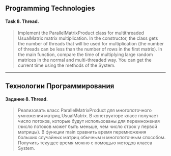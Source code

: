 ## Programming Technologies
#### Task 8. Thread.
>Implement the ParallelMatrixProduct class for multithreaded UsualMatrix matrix multiplication. In the constructor, the class gets the number of threads that will be used for multiplication (the number of threads can be less than the number of rows in the first matrix). In the main function, compare the time of multiplying large random matrices in the normal and multi-threaded way. You can get the current time using the methods of the System.
---
## Технологии Программирования
#### Задание 8. Thread.
>Реализовать класс ParallelMatrixProduct для многопоточного умножения матриц UsualMatrix. В конструкторе класс получает число потоков, которые будут использованы для перемножения (число потоков может быть меньше, чем число строк у первой матрицы). В функции main сравнить время перемножения больших случайных матриц обычным и многопоточным способом. Получить текущее время можно с помощью методов класса System.

